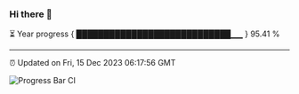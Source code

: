 ### Hi there 👋

⏳ Year progress { ████████████████████████████▁▁ } 95.41 %

---

⏰ Updated on Fri, 15 Dec 2023 06:17:56 GMT

![Progress Bar CI](https://github.com/liununu/liununu/workflows/Progress%20Bar%20CI/badge.svg)

